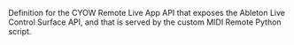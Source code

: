 Definition for the CYOW Remote Live App API that exposes the Ableton Live Control Surface API, and that is served by the custom MIDI Remote Python script.